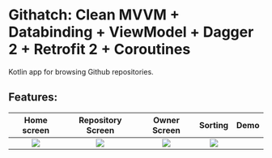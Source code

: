 # Githatch: Clean MVVM + Databinding + ViewModel + Dagger 2 + Retrofit 2 + Coroutines
Kotlin app for browsing Github repositories.


**Features:**
  -   
Home screen              |  Repository Screen      | Owner Screen                | Sorting                   | Demo
:-------------------------:|:-------------------------:|:-------------------------:|:-------------------------:|:-------------------------:
![](https://imgur.com/O7GBPQJ)  |  ![](https://imgur.com/8aqG9jS.jpg) | ![](https://imgur.com/Gc4Sxhs.jpg)| ![](https://imgur.com/hFXpOCG.jpg) |  
